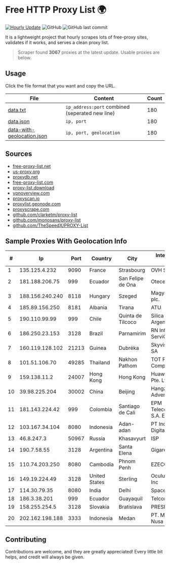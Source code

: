 
# Free HTTP Proxy List 🌍

[![Hourly Update](https://github.com/mertguvencli/http-proxy-list/actions/workflows/main.yml/badge.svg?branch=main)](https://github.com/mertguvencli/http-proxy-list/actions/workflows/main.yml)
![GitHub](https://img.shields.io/github/license/mertguvencli/http-proxy-list)
![GitHub last commit](https://img.shields.io/github/last-commit/mertguvencli/http-proxy-list)

It is a lightweight project that hourly scrapes lots of free-proxy sites, validates if it works, and serves a clean proxy list.


> Scraper found **3067** proxies at the latest update. Usable proxies are below.

## Usage

Click the file format that you want and copy the URL.


|File|Content|Count|
|----|-------|-----|
|[data.txt](https://raw.githubusercontent.com/mertguvencli/http-proxy-list/main/proxy-list/data.txt)|`ip_address:port` combined (seperated new line)|180|
|[data.json](https://raw.githubusercontent.com/mertguvencli/http-proxy-list/main/proxy-list/data.json)|`ip, port`|180|
|[data-with-geolocation.json](https://raw.githubusercontent.com/mertguvencli/http-proxy-list/main/proxy-list/data-with-geolocation.json)|`ip, port, geolocation`|180|

## Sources

* [free-proxy-list.net](https://free-proxy-list.net)
* [us-proxy.org](https://www.us-proxy.org)
* [proxydb.net](http://proxydb.net)
* [free-proxy-list.com](https://free-proxy-list.com/?page=&port=&type%5B%5D=http&type%5B%5D=https&up_time=0&search=Search)
* [proxy-list.download](https://www.proxy-list.download/HTTP)
* [vpnoverview.com](https://vpnoverview.com/privacy/anonymous-browsing/free-proxy-servers)
* [proxyscan.io](https://www.proxyscan.io)
* [proxylist.geonode.com](https://proxylist.geonode.com/api/proxy-list?limit=300&page=1&sort_by=lastChecked&sort_type=desc&protocols=http,https)
* [proxyscrape.com](https://api.proxyscrape.com/v2/?request=displayproxies&protocol=http&timeout=10000&country=all&ssl=all&anonymity=all)
* [github.com/clarketm/proxy-list](https://raw.githubusercontent.com/clarketm/proxy-list/master/proxy-list-raw.txt)
* [github.com/monosans/proxy-list](https://raw.githubusercontent.com/monosans/proxy-list/main/proxies/http.txt)
* [github.com/TheSpeedX/PROXY-List](https://raw.githubusercontent.com/TheSpeedX/PROXY-List/master/http.txt)


## Sample Proxies With Geolocation Info

|#|Ip|Port|Country|City|Internet Service Provider|
|-|--|----|-------|----|-------------------------|
|1|135.125.4.232|9090|France|Strasbourg|OVH SAS|
|2|181.188.206.75|999|Ecuador|San Felipe de Ona|Otecel S.A.|
|3|188.156.240.240|8118|Hungary|Szeged|Magyar Telekom plc.|
|4|185.89.156.250|8181|Albania|Tirana|ATU|
|5|190.110.99.99|999|Chile|Quinta de Tilcoco|Silica Networks Argentina S.A.|
|6|186.250.23.153|3128|Brazil|Parnamirim|RN Internet ServiÔos ltda - ME|
|7|160.119.128.102|21213|Guinea|Dubréka|Skyvision Guinee SA|
|8|101.51.106.70|49285|Thailand|Nakhon Pathom|TOT Public Company Limited|
|9|159.138.11.2|24007|Hong Kong|Hong Kong|Huawei International Pte. Ltd.|
|10|39.98.225.204|30002|China|Beijing|Hangzhou Alibaba Advertising Co|
|11|181.143.224.42|999|Colombia|Santiago de Cali|EPM Telecomunicaciones S.A. E.S.P.|
|12|103.167.34.104|8080|Indonesia|Adan-adan|PT Industri Kreatif Digital|
|13|46.8.247.3|50967|Russia|Khasavyurt|ISP|
|14|190.7.58.55|3128|Argentina|Santa Elena|Gigared S.A.|
|15|110.74.203.250|8080|Cambodia|Phnom Penh|EZECOM limited|
|16|149.19.224.49|3128|United States|Sterling|Oculus Networks Inc|
|17|114.30.79.35|8080|India|Delhi|Spacenet  Pvt Ltd|
|18|186.3.38.201|999|Ecuador|Guayaquil|Telconet S.A|
|19|158.255.254.5|3128|Slovakia|Bratislava|PRESNET s.r.o.|
|20|202.162.198.188|3333|Indonesia|Medan|PT. Media Antar Nusa|



## Contributing

Contributions are welcome, and they are greatly appreciated! Every
little bit helps, and credit will always be given.

